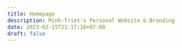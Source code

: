 ```yaml
---
title: Homepage
description: Minh-Triet's Personal Website & Branding
date: 2023-02-15T21:17:16+07:00
draft: false
---
```

